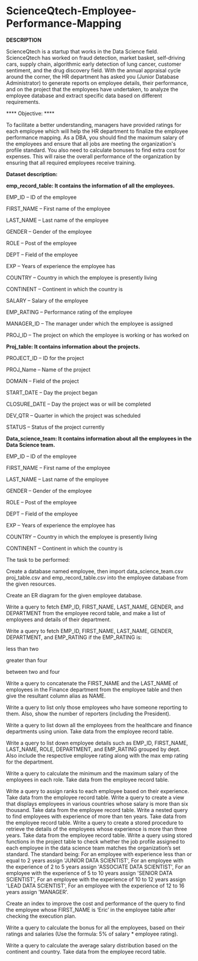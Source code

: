# ScienceQtech-Employee-Performance-Mapping
**DESCRIPTION**

ScienceQtech is a startup that works in the Data Science field. ScienceQtech has worked on fraud detection, market basket, self-driving cars, supply chain, algorithmic early detection of lung cancer, customer sentiment, and the drug discovery field. With the annual appraisal cycle around the corner, the HR department has asked you (Junior Database Administrator) to generate reports on employee details, their performance, and on the project that the employees have undertaken, to analyze the employee database and extract specific data based on different requirements.

**** Objective: ****

To facilitate a better understanding, managers have provided ratings for each employee which will help the HR department to finalize the employee performance mapping. As a DBA, you should find the maximum salary of the employees and ensure that all jobs are meeting the organization's profile standard. You also need to calculate bonuses to find extra cost for expenses. This will raise the overall performance of the organization by ensuring that all required employees receive training.

**Dataset description:**

**emp_record_table: It contains the information of all the employees.**

EMP_ID – ID of the employee

FIRST_NAME – First name of the employee

LAST_NAME – Last name of the employee

GENDER – Gender of the employee

ROLE – Post of the employee

DEPT – Field of the employee

EXP – Years of experience the employee has

COUNTRY – Country in which the employee is presently living

CONTINENT – Continent in which the country is

SALARY – Salary of the employee

EMP_RATING – Performance rating of the employee

MANAGER_ID – The manager under which the employee is assigned 

PROJ_ID – The project on which the employee is working or has worked on


 

**Proj_table: It contains information about the projects.**

PROJECT_ID – ID for the project

PROJ_Name – Name of the project

DOMAIN – Field of the project

START_DATE – Day the project began

CLOSURE_DATE – Day the project was or will be completed

DEV_QTR – Quarter in which the project was scheduled

STATUS – Status of the project currently

 

**Data_science_team: It contains information about all the employees in the Data Science team.**

EMP_ID – ID of the employee

FIRST_NAME – First name of the employee

LAST_NAME – Last name of the employee

GENDER – Gender of the employee

ROLE – Post of the employee

DEPT – Field of the employee

EXP – Years of experience the employee has

COUNTRY – Country in which the employee is presently living

CONTINENT – Continent in which the country is


The task to be performed: 

Create a database named employee, then import data_science_team.csv proj_table.csv and emp_record_table.csv into the employee database from the given resources.

Create an ER diagram for the given employee database.


Write a query to fetch EMP_ID, FIRST_NAME, LAST_NAME, GENDER, and DEPARTMENT from the employee record table, and make a list of employees and details of their department.


Write a query to fetch EMP_ID, FIRST_NAME, LAST_NAME, GENDER, DEPARTMENT, and EMP_RATING if the EMP_RATING is: 

less than two

greater than four 

between two and four

Write a query to concatenate the FIRST_NAME and the LAST_NAME of employees in the Finance department from the employee table and then give the resultant column alias as NAME.

Write a query to list only those employees who have someone reporting to them. Also, show the number of reporters (including the President).

Write a query to list down all the employees from the healthcare and finance departments using union. Take data from the employee record table.

Write a query to list down employee details such as EMP_ID, FIRST_NAME, LAST_NAME, ROLE, DEPARTMENT, and EMP_RATING grouped by dept. Also include the respective employee rating along with the max emp rating for the department.


Write a query to calculate the minimum and the maximum salary of the employees in each role. Take data from the employee record table.


Write a query to assign ranks to each employee based on their experience. Take data from the employee record table.
Write a query to create a view that displays employees in various countries whose salary is more than six thousand. Take data from the employee record table.
Write a nested query to find employees with experience of more than ten years. Take data from the employee record table.
Write a query to create a stored procedure to retrieve the details of the employees whose experience is more than three years. Take data from the employee record table.
Write a query using stored functions in the project table to check whether the job profile assigned to each employee in the data science team matches the organization’s set standard.
The standard being:
For an employee with experience less than or equal to 2 years assign 'JUNIOR DATA SCIENTIST',
For an employee with the experience of 2 to 5 years assign 'ASSOCIATE DATA SCIENTIST',
For an employee with the experience of 5 to 10 years assign 'SENIOR DATA SCIENTIST',
For an employee with the experience of 10 to 12 years assign 'LEAD DATA SCIENTIST',
For an employee with the experience of 12 to 16 years assign 'MANAGER'.

Create an index to improve the cost and performance of the query to find the employee whose FIRST_NAME is ‘Eric’ in the employee table after checking the execution plan.

Write a query to calculate the bonus for all the employees, based on their ratings and salaries (Use the formula: 5% of salary * employee rating).

Write a query to calculate the average salary distribution based on the continent and country. Take data from the employee record table.
